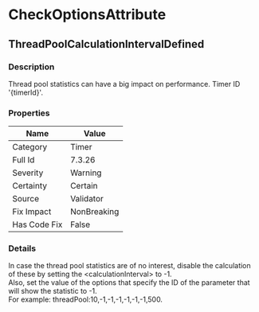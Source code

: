 ﻿---  
uid: Validator_7_3_26  
---

# CheckOptionsAttribute

## ThreadPoolCalculationIntervalDefined

### Description

Thread pool statistics can have a big impact on performance. Timer ID '{timerId}'.

### Properties

| Name         | Value       |
| ------------ | ----------- |
| Category     | Timer       |
| Full Id      | 7.3.26      |
| Severity     | Warning     |
| Certainty    | Certain     |
| Source       | Validator   |
| Fix Impact   | NonBreaking |
| Has Code Fix | False       |

### Details

In case the thread pool statistics are of no interest, disable the calculation of these by setting the \<calculationInterval\> to \-1.  
Also, set the value of the options that specify the ID of the parameter that will show the statistic to \-1.  
For example: threadPool:10,\-1,\-1,\-1,\-1,\-1,\-1,500.
